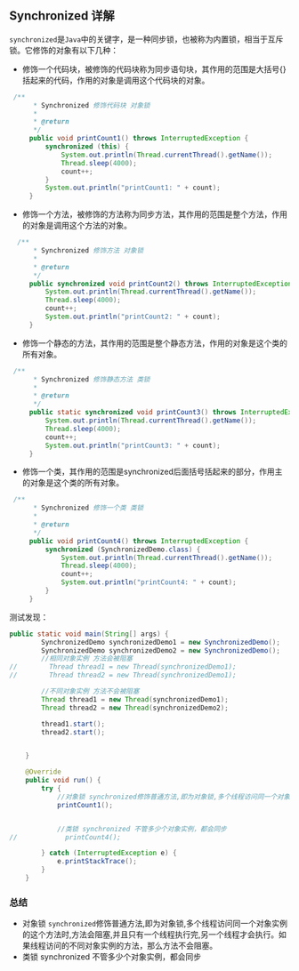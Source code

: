 ## Synchronized 详解

`synchronized`是`Java`中的关键字，是一种同步锁，也被称为内置锁，相当于互斥锁。它修饰的对象有以下几种：   
- 修饰一个代码块，被修饰的代码块称为同步语句块，其作用的范围是大括号{}括起来的代码，作用的对象是调用这个代码块的对象。
```java
 /**
      * Synchronized 修饰代码块 对象锁
      *
      * @return
      */
     public void printCount1() throws InterruptedException {
         synchronized (this) {
             System.out.println(Thread.currentThread().getName());
             Thread.sleep(4000);
             count++;
         }
         System.out.println("printCount1: " + count);
     }
```

- 修饰一个方法，被修饰的方法称为同步方法，其作用的范围是整个方法，作用的对象是调用这个方法的对象。
```java
  /**
      * Synchronized 修饰方法 对象锁
      *
      * @return
      */
     public synchronized void printCount2() throws InterruptedException {
         System.out.println(Thread.currentThread().getName());
         Thread.sleep(4000);
         count++;
         System.out.println("printCount2: " + count);
     }
```

- 修饰一个静态的方法，其作用的范围是整个静态方法，作用的对象是这个类的所有对象。
```java
 /**
      * Synchronized 修饰静态方法 类锁
      *
      * @return
      */
     public static synchronized void printCount3() throws InterruptedException {
         System.out.println(Thread.currentThread().getName());
         Thread.sleep(4000);
         count++;
         System.out.println("printCount3: " + count);
     }
```
- 修饰一个类，其作用的范围是synchronized后面括号括起来的部分，作用主的对象是这个类的所有对象。
```java
 /**
      * Synchronized 修饰一个类 类锁
      *
      * @return
      */
     public void printCount4() throws InterruptedException {
         synchronized (SynchronizedDemo.class) {
             System.out.println(Thread.currentThread().getName());
             Thread.sleep(4000);
             count++;
             System.out.println("printCount4: " + count);
         }
     }
```
测试发现：   
```java
public static void main(String[] args) {
        SynchronizedDemo synchronizedDemo1 = new SynchronizedDemo();
        SynchronizedDemo synchronizedDemo2 = new SynchronizedDemo();
        //相同对象实例 方法会被阻塞
//        Thread thread1 = new Thread(synchronizedDemo1);
//        Thread thread2 = new Thread(synchronizedDemo1);

        //不同对象实例 方法不会被阻塞
        Thread thread1 = new Thread(synchronizedDemo1);
        Thread thread2 = new Thread(synchronizedDemo2);

        thread1.start();
        thread2.start();


    }

    @Override
    public void run() {
        try {
            //对象锁 synchronized修饰普通方法,即为对象锁,多个线程访问同一个对象实例的这个方法时,方法会阻塞,并且只有一个线程执行完,另一个线程才会执行
            printCount1();


            //类锁 synchronized 不管多少个对象实例，都会同步
//            printCount4();

        } catch (InterruptedException e) {
            e.printStackTrace();
        }
    }
```

### 总结
- 对象锁 `synchronized`修饰普通方法,即为对象锁,多个线程访问同一个对象实例的这个方法时,方法会阻塞,并且只有一个线程执行完,另一个线程才会执行。如果线程访问的不同对象实例的方法，那么方法不会阻塞。
- 类锁 synchronized 不管多少个对象实例，都会同步
